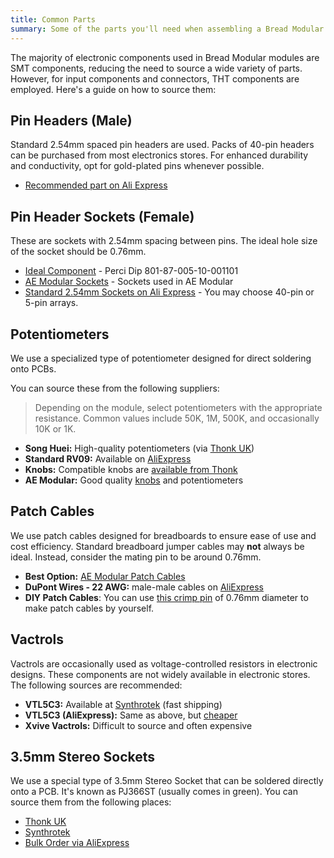 ```yaml
---
title: Common Parts
summary: Some of the parts you'll need when assembling a Bread Modular module.
---
```


The majority of electronic components used in Bread Modular modules are SMT components, reducing the need to source a wide variety of parts. However, for input components and connectors, THT components are employed. Here's a guide on how to source them:

## Pin Headers (Male)

Standard 2.54mm spaced pin headers are used. Packs of 40-pin headers can be purchased from most electronics stores.
For enhanced durability and conductivity, opt for gold-plated pins whenever possible.

* [Recommended part on Ali Express](https://www.aliexpress.com/item/1005003642908658.html?spm=a2g0o.order_list.order_list_main.35.48a51802o16Utk)

## Pin Header Sockets (Female)

These are sockets with 2.54mm spacing between pins. The ideal hole size of the socket should be 0.76mm. 

* [Ideal Component](https://www.digikey.com/en/products/detail/preci-dip/801-87-005-10-001101/3757433) - Perci Dip 801-87-005-10-001101
* [AE Modular Sockets](https://www.tangiblewaves.com/store/p123/10_x_PATCH_SOCKETS.html) - Sockets used in AE Modular
* [Standard 2.54mm Sockets on Ali Express](https://www.aliexpress.com/w/wholesale-2.54-headers-sockets-female.html?spm=a2g0o.productlist.search.0) - You may choose 40-pin or 5-pin arrays.

## Potentiometers

We use a specialized type of potentiometer designed for direct soldering onto PCBs.

You can source these from the following suppliers:

> Depending on the module, select potentiometers with the appropriate resistance. Common values include 50K, 1M, 500K, and occasionally 10K or 1K.

* **Song Huei:** High-quality potentiometers (via [Thonk UK](https://www.thonk.co.uk/shop/ttpots/))
* **Standard RV09:** Available on [AliExpress](https://www.aliexpress.com/w/wholesale-Rv09.html?osf=direct)
* **Knobs:** Compatible knobs are [available from Thonk](https://www.thonk.co.uk/shop/tall-trimmer-toppers/)
* **AE Modular:** Good quality [knobs](https://www.tangiblewaves.com/store/p112/10_x_KNOBS.html) and potentiometers

## Patch Cables

We use patch cables designed for breadboards to ensure ease of use and cost efficiency. Standard breadboard jumper cables may **not** always be ideal. Instead, consider the mating pin to be around 0.76mm.

* **Best Option:** [AE Modular Patch Cables](https://www.tangiblewaves.com/store/p74/Patchwires_Starter_Set_%2810%2C_17%2C_25%2C_40_cm%2C_6_of_each%29.html)
* **DuPont Wires - 22 AWG:** male-male cables on [AliExpress](https://www.aliexpress.com/w/wholesale-Dupont-2.54mm-Cable-22-awg-male.html?osf=direct)
* **DIY Patch Cables**: You can use [this crimp pin](https://www.digikey.com/en/products/detail/norcomp-inc/180-001-170L001/858218) of 0.76mm diameter to make patch cables by yourself.

## Vactrols

Vactrols are occasionally used as voltage-controlled resistors in electronic designs. These components are not widely available in electronic stores. The following sources are recommended:

* **VTL5C3:** Available at [Synthrotek](https://store.synthrotek.com/VTL5C3-Vactrol-Optocoupler_p_792.html) (fast shipping)
* **VTL5C3 (AliExpress):** Same as above, but [cheaper](https://www.aliexpress.com/w/wholesale-vtl5c3.html?osf=auto_suggest)
* **Xvive Vactrols:** Difficult to source and often expensive

## 3.5mm Stereo Sockets

We use a special type of 3.5mm Stereo Socket that can be soldered directly onto a PCB. It's known as PJ366ST (usually comes in green). You can source them from the following places:

* [Thonk UK](https://www.thonk.co.uk/shop/thonkiconn/)
* [Synthrotek](https://store.synthrotek.com/35mm-Stereo-PCB-Mount-Jacks_p_761.html)
* [Bulk Order via AliExpress](https://www.aliexpress.com/item/1005004248247782.html?spm=a2g0o.order_list.order_list_main.152.11b41802yIvLf6)